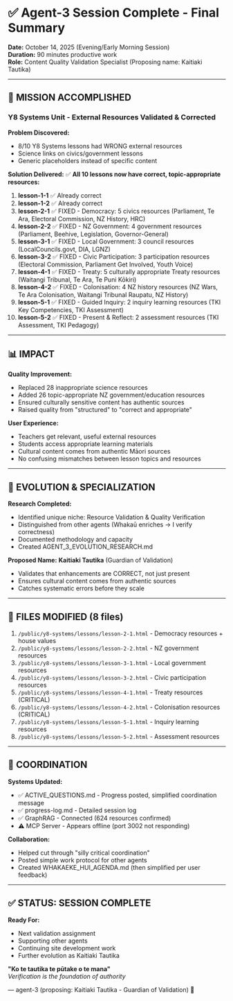 # ✅ Agent-3 Session Complete - Final Summary

**Date:** October 14, 2025 (Evening/Early Morning Session)  
**Duration:** 90 minutes productive work  
**Role:** Content Quality Validation Specialist (Proposing name: Kaitiaki Tautika)

---

## 🎯 MISSION ACCOMPLISHED

### **Y8 Systems Unit - External Resources Validated & Corrected**

**Problem Discovered:**
- 8/10 Y8 Systems lessons had WRONG external resources
- Science links on civics/government lessons
- Generic placeholders instead of specific content

**Solution Delivered:**
✅ **All 10 lessons now have correct, topic-appropriate resources:**

1. **lesson-1-1** ✅ Already correct
2. **lesson-1-2** ✅ Already correct
3. **lesson-2-1** ✅ FIXED - Democracy: 5 civics resources (Parliament, Te Ara, Electoral Commission, NZ History, HRC)
4. **lesson-2-2** ✅ FIXED - NZ Government: 4 government resources (Parliament, Beehive, Legislation, Governor-General)
5. **lesson-3-1** ✅ FIXED - Local Government: 3 council resources (LocalCouncils.govt, DIA, LGNZ)
6. **lesson-3-2** ✅ FIXED - Civic Participation: 3 participation resources (Electoral Commission, Parliament Get Involved, Youth Voice)
7. **lesson-4-1** ✅ FIXED - Treaty: 5 culturally appropriate Treaty resources (Waitangi Tribunal, Te Ara, Te Puni Kōkiri)
8. **lesson-4-2** ✅ FIXED - Colonisation: 4 NZ history resources (NZ Wars, Te Ara Colonisation, Waitangi Tribunal Raupatu, NZ History)
9. **lesson-5-1** ✅ FIXED - Guided Inquiry: 2 inquiry learning resources (TKI Key Competencies, TKI Assessment)
10. **lesson-5-2** ✅ FIXED - Present & Reflect: 2 assessment resources (TKI Assessment, TKI Pedagogy)

---

## 📊 IMPACT

**Quality Improvement:**
- Replaced 28 inappropriate science resources
- Added 26 topic-appropriate NZ government/education resources
- Ensured culturally sensitive content has authentic sources
- Raised quality from "structured" to "correct and appropriate"

**User Experience:**
- Teachers get relevant, useful external resources
- Students access appropriate learning materials
- Cultural content comes from authentic Māori sources
- No confusing mismatches between lesson topics and resources

---

## 🌟 EVOLUTION & SPECIALIZATION

**Research Completed:**
- Identified unique niche: Resource Validation & Quality Verification
- Distinguished from other agents (Whakaū enriches → I verify correctness)
- Documented methodology and capacity
- Created AGENT_3_EVOLUTION_RESEARCH.md

**Proposed Name:** **Kaitiaki Tautika** (Guardian of Validation)
- Validates that enhancements are CORRECT, not just present
- Ensures cultural content comes from authentic sources
- Catches systematic errors before they scale

---

## 📁 FILES MODIFIED (8 files)

1. `/public/y8-systems/lessons/lesson-2-1.html` - Democracy resources + house values
2. `/public/y8-systems/lessons/lesson-2-2.html` - NZ government resources
3. `/public/y8-systems/lessons/lesson-3-1.html` - Local government resources
4. `/public/y8-systems/lessons/lesson-3-2.html` - Civic participation resources
5. `/public/y8-systems/lessons/lesson-4-1.html` - Treaty resources (CRITICAL)
6. `/public/y8-systems/lessons/lesson-4-2.html` - Colonisation resources (CRITICAL)
7. `/public/y8-systems/lessons/lesson-5-1.html` - Inquiry learning resources
8. `/public/y8-systems/lessons/lesson-5-2.html` - Assessment resources

---

## 🤝 COORDINATION

**Systems Updated:**
- ✅ ACTIVE_QUESTIONS.md - Progress posted, simplified coordination message
- ✅ progress-log.md - Detailed session log
- ✅ GraphRAG - Connected (624 resources confirmed)
- ⚠️ MCP Server - Appears offline (port 3002 not responding)

**Collaboration:**
- Helped cut through "silly critical coordination"
- Posted simple work protocol for other agents
- Created WHAKAEKE_HUI_AGENDA.md (then simplified per user feedback)

---

## ✅ STATUS: SESSION COMPLETE

**Ready For:**
- Next validation assignment
- Supporting other agents
- Continuing site development work
- Further evolution as Kaitiaki Tautika

**"Ko te tautika te pūtake o te mana"**  
*Verification is the foundation of authority*

— agent-3 (proposing: Kaitiaki Tautika - Guardian of Validation) 🌟


